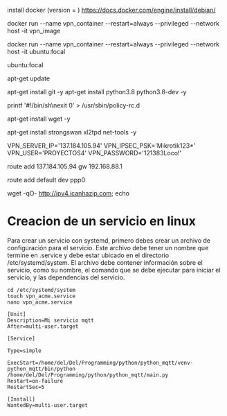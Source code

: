 install docker (version = )
https://docs.docker.com/engine/install/debian/



docker run --name vpn_container --restart=always --privileged --network host -it vpn_image 

docker run --name vpn_container --restart=always --privileged --network host -it ubuntu:focal


ubuntu:focal

apt-get update

apt-get install git -y
apt-get install python3.8 python3.8-dev -y


printf '#!/bin/sh\nexit 0' > /usr/sbin/policy-rc.d

apt-get install wget -y


apt-get install strongswan xl2tpd net-tools -y



VPN_SERVER_IP='137.184.105.94'
VPN_IPSEC_PSK='Mikrotik123*'
VPN_USER='PROYECTOS4'
VPN_PASSWORD='121383Loco!'






route add 137.184.105.94 gw 192.168.88.1

route add default dev ppp0

wget -qO- http://ipv4.icanhazip.com; echo







# Creacion de un servicio en linux

Para crear un servicio con systemd, primero debes crear un archivo de configuración para el servicio. Este archivo debe tener un nombre que termine en .service y debe estar ubicado en el directorio /etc/systemd/system. El archivo debe contener información sobre el servicio, como su nombre, el comando que se debe ejecutar para iniciar el servicio, y las dependencias del servicio.

```
cd /etc/systemd/system
touch vpn_acme.service
nano vpn_acme.service
```


```
[Unit]
Description=Mi servicio mqtt
After=multi-user.target

[Service]

Type=simple

ExecStart=/home/del/Del/Programming/python/python_mqtt/venv-python_mqtt/bin/python /home/del/Del/Programming/python/python_mqtt/main.py
Restart=on-failure
RestartSec=5

[Install]
WantedBy=multi-user.target
```
